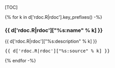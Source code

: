 [TOC]

{% for k in d['rdoc.R|rdoc'].key_prefixes() -%}
### {{ d['rdoc.R|rdoc']["%s:name" % k] }}

{{ d['rdoc.R|rdoc']["%s:description" % k] }}

<pre>
{{ d['rdoc.R|rdoc']["%s:source" % k] }}
</pre>

{% endfor -%}
